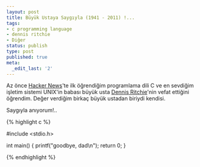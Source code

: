 ```yaml
---
layout: post
title: Büyük Ustaya Saygıyla (1941 - 2011) !...
tags:
- c programming language
- dennis ritchie
- Diğer
status: publish
type: post
published: true
meta:
  _edit_last: '2'
---
```

Az önce <a href="http://news.ycombinator.com">Hacker News</a>'te ilk öğrendiğim programlama dili C ve en sevdiğim işletim sistemi UNIX'in babası büyük usta <a href="https://eksisozluk.com/entry/7495750">Dennis Ritchie</a>'nin vefat ettiğini öğrendim. Değer verdiğim birkaç büyük ustadan biriydi kendisi. 


Saygıyla anıyorum!..


{% highlight c %}

#include <stdio.h>

int main()
{
    printf("goodbye, dad\n");
    return 0;
}

{% endhighlight %}
